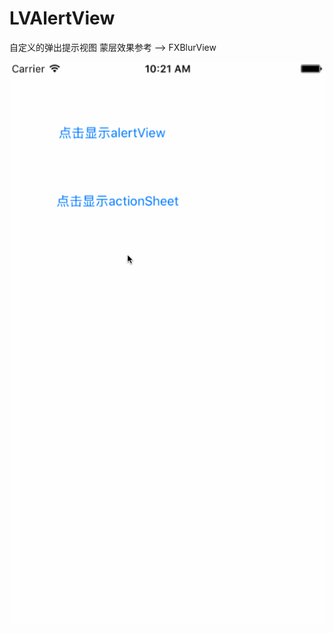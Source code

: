 # LVAlertView
自定义的弹出提示视图
蒙层效果参考 --> FXBlurView


![image](https://github.com/lvyongtao/LVAlertView/blob/master/alertView.gif)

